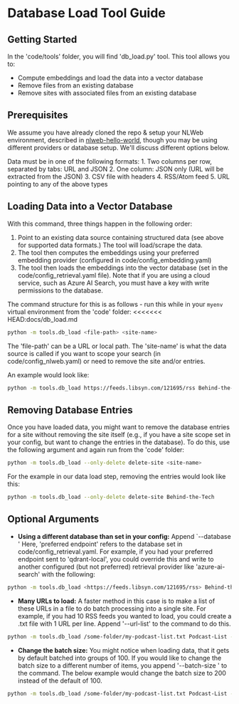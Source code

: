 # Database Load Tool Guide

## Getting Started

In the 'code/tools' folder, you will find 'db_load.py' tool. This tool allows you to:

- Compute embeddings and load the data into a vector database
- Remove files from an existing database
- Remove sites with associated files from an existing database

## Prerequisites

We assume you have already cloned the repo & setup your NLWeb environment, described in [nlweb-hello-world](./nlweb-hello-world.md), though you may be using different providers or database setup.  We'll discuss different options below.

Data must be in one of the following formats:
    1. Two columns per row, separated by tabs: URL and JSON
    2. One column: JSON only (URL will be extracted from the JSON)
    3. CSV file with headers
    4. RSS/Atom feed
    5. URL pointing to any of the above types

## Loading Data into a Vector Database

With this command, three things happen in the following order:

1. Point to an existing data source containing structured data (see above for supported data formats.) The tool will load/scrape the data.
2. The tool then computes the embeddings using your preferred embedding provider (configured in code/config_embedding.yaml)
3. The tool then loads the embeddings into the vector database (set in the code/config_retrieval.yaml file).  Note that if you are using a cloud service, such as Azure AI Search, you must have a key with write permissions to the database.

The command structure for this is as follows - run this while in your `myenv` virtual environment from the 'code' folder:
<<<<<<< HEAD:docs/db_load.md


```sh
python -m tools.db_load <file-path> <site-name>

```

The 'file-path' can be a URL or local path.  The 'site-name' is what the data source is called if you want to scope your search (in code/config_nlweb.yaml) or need to remove the site and/or entries.

An example would look like:

```sh
python -m tools.db_load https://feeds.libsyn.com/121695/rss Behind-the-Tech
```

## Removing Database Entries

Once you have loaded data, you might want to remove the database entries for a site without removing the site itself (e.g., if you have a site scope set in your config, but want to change the entries in the database).  To do this, use the following argument and again run from the 'code' folder:

```sh
python -m tools.db_load --only-delete delete-site <site-name>
```

For the example in our data load step, removing the entries would look like this:

```sh
python -m tools.db_load --only-delete delete-site Behind-the-Tech
```

<!-- ## Removing the Site and Database Entries

comment note: during testing, this said it required a path vs. site name. Line 1074 of db load doesn't match behavior in CLI

If you want to remove both the site and data associated with the site, you would use the following command, running from the 'code' folder:

```sh
python -m tools.db_load --delete-site <site-name>
```

Again, for the example in our data load step, removing the entire site and data would look like:

```sh
python -m tools.db_load --delete-site Behind-the-Tech
```
-->

## Optional Arguments

- **Using a different database than set in your config:**  Append `--database <preferred endpoint>' Here, 'preferred endpoint' refers to the database set in code/config_retrieval.yaml. For example, if you had your preferred endpoint sent to 'qdrant-local', you could override this and write to another configured (but not preferred) retrieval provider like 'azure-ai-search' with the following:

```sh
python -m tools.db_load <https://feeds.libsyn.com/121695/rss> Behind-the-Tech --database azure-ai-search
```

- **Many URLs to load:**  A faster method in this case is to make a list of these URLs in a file to do batch processing into a single site.  For example, if you had 10 RSS feeds you wanted to load, you could create a .txt file with 1 URL per line. Append '--url-list' to the command to do this.

```sh
python -m tools.db_load /some-folder/my-podcast-list.txt Podcast-List --url-list
```

- **Change the batch size:**  You might notice when loading data, that it gets by default batched into groups of 100.  If you would like to change the batch size to a different number of items, you append '--batch-size <batch size>' to the command. The below example would change the batch size to 200 instead of the default of 100.

```sh
python -m tools.db_load /some-folder/my-podcast-list.txt Podcast-List --url-list --batch-size 200
```

<!--
```sh
--force-recompute - we need an example use case
```
-->

